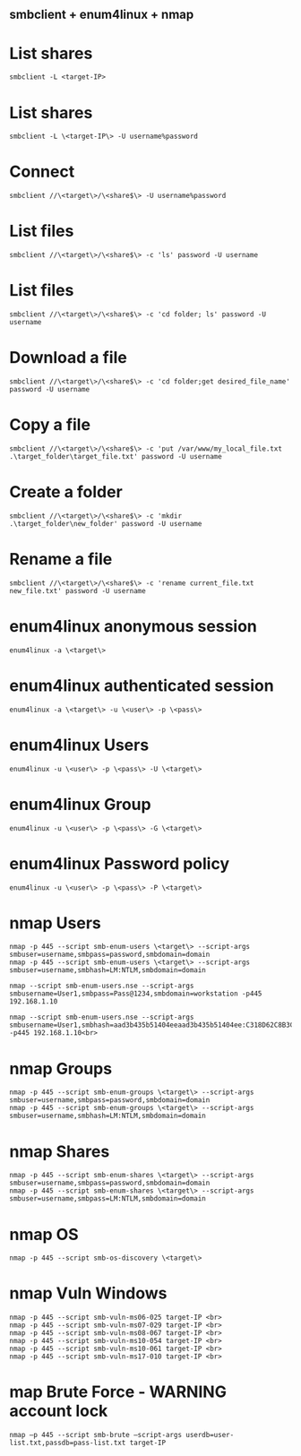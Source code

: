## smbclient + enum4linux + nmap


# List shares
```
smbclient -L <target-IP>
```

# List shares
```
smbclient -L \<target-IP\> -U username%password
```
# Connect
```
smbclient //\<target\>/\<share$\> -U username%password
``` 
# List files
```
smbclient //\<target\>/\<share$\> -c 'ls' password -U username
``` 
# List files
```
smbclient //\<target\>/\<share$\> -c 'cd folder; ls' password -U username
```
# Download a file
```
smbclient //\<target\>/\<share$\> -c 'cd folder;get desired_file_name' password -U username
```
# Copy a file
```
smbclient //\<target\>/\<share$\> -c 'put /var/www/my_local_file.txt .\target_folder\target_file.txt' password -U username
```
# Create a folder
```
smbclient //\<target\>/\<share$\> -c 'mkdir .\target_folder\new_folder' password -U username
```
# Rename a file
```
smbclient //\<target\>/\<share$\> -c 'rename current_file.txt new_file.txt' password -U username
```
# enum4linux anonymous session 
```
enum4linux -a \<target\>
```
# enum4linux authenticated session
```
enum4linux -a \<target\> -u \<user\> -p \<pass\>
```
# enum4linux Users
```
enum4linux -u \<user\> -p \<pass\> -U \<target\>
```
# enum4linux Group

```
enum4linux -u \<user\> -p \<pass\> -G \<target\>
```
# enum4linux Password policy
```
enum4linux -u \<user\> -p \<pass\> -P \<target\>
```
# nmap Users
```
nmap -p 445 --script smb-enum-users \<target\> --script-args smbuser=username,smbpass=password,smbdomain=domain
nmap -p 445 --script smb-enum-users \<target\> --script-args smbuser=username,smbhash=LM:NTLM,smbdomain=domain

nmap --script smb-enum-users.nse --script-args smbusername=User1,smbpass=Pass@1234,smbdomain=workstation -p445 192.168.1.10

nmap --script smb-enum-users.nse --script-args smbusername=User1,smbhash=aad3b435b51404eeaad3b435b51404ee:C318D62C8B3CA508DD753DDA8CC74028,smbdomain=mydomain -p445 192.168.1.10<br>
```
# nmap Groups
```
nmap -p 445 --script smb-enum-groups \<target\> --script-args smbuser=username,smbpass=password,smbdomain=domain
nmap -p 445 --script smb-enum-groups \<target\> --script-args smbuser=username,smbhash=LM:NTLM,smbdomain=domain
```
# nmap Shares
```
nmap -p 445 --script smb-enum-shares \<target\> --script-args smbuser=username,smbpass=password,smbdomain=domain
nmap -p 445 --script smb-enum-shares \<target\> --script-args smbuser=username,smbpass=LM:NTLM,smbdomain=domain
```
# nmap OS
```
nmap -p 445 --script smb-os-discovery \<target\>
```
# nmap Vuln Windows
```
nmap -p 445 --script smb-vuln-ms06-025 target-IP <br>
nmap -p 445 --script smb-vuln-ms07-029 target-IP <br>
nmap -p 445 --script smb-vuln-ms08-067 target-IP <br>
nmap -p 445 --script smb-vuln-ms10-054 target-IP <br>
nmap -p 445 --script smb-vuln-ms10-061 target-IP <br>
nmap -p 445 --script smb-vuln-ms17-010 target-IP <br>
```

# map Brute Force - WARNING account lock
```
nmap –p 445 --script smb-brute –script-args userdb=user-list.txt,passdb=pass-list.txt target-IP
```
